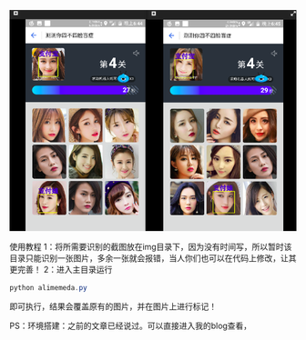 ![image](https://github.com/0x024/alimemeda/blob/master/data/log/temp.png)

使用教程
1：将所需要识别的截图放在img目录下，因为没有时间写，所以暂时该目录只能识别一张图片，多余一张就会报错，当人你们也可以在代码上修改，让其更完善！
2：进入主目录运行
```java
python alimemeda.py
```
即可执行，结果会覆盖原有的图片，并在图片上进行标记！

PS：环境搭建：之前的文章已经说过。可以直接进入我的blog查看，
